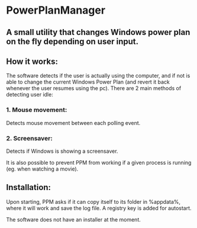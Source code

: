 # PowerPlanManager
## A small utility that changes Windows power plan on the fly depending on user input.

## How it works:
The software detects if the user is actually using the computer, and if not is able to change the current Windows Power Plan (and revert it back whenever the user resumes using the pc).
There are 2 main methods of detecting user idle:
### 1. Mouse movement:
Detects mouse movement between each polling event.
### 2. Screensaver:
Detects if Windows is showing a screensaver.

It is also possible to prevent PPM from working if a given process is running (eg. when watching a movie).

## Installation:
Upon starting, PPM asks if it can copy itself to its folder in %appdata%, where it will work and save the log file.
A registry key is added for autostart.

The software does not have an installer at the moment.

